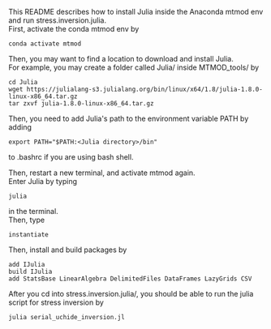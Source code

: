 This README describes how to install Julia inside the Anaconda mtmod env and run stress.inversion.julia. <br/>
First, activate the conda mtmod env by 
```
conda activate mtmod
```
Then, you may want to find a location to download and install Julia. <br/> 
For example, you may create a folder called Julia/ inside MTMOD_tools/ by
```
cd Julia
wget https://julialang-s3.julialang.org/bin/linux/x64/1.8/julia-1.8.0-linux-x86_64.tar.gz
tar zxvf julia-1.8.0-linux-x86_64.tar.gz
```
Then, you need to add Julia's path to the environment variable PATH by adding
```
export PATH="$PATH:<Julia directory>/bin"
```
to .bashrc if you are using bash shell. <br/>

Then, restart a new terminal, and activate mtmod again. <br/>
Enter Julia by typing
```
julia
```
in the terminal. <br/>
Then, type 
```
instantiate
```
Then, install and build packages by 
```
add IJulia
build IJulia
add StatsBase LinearAlgebra DelimitedFiles DataFrames LazyGrids CSV
```
After you cd into stress.inversion.julia/, you should be able to run the julia script for stress inversion by 
```
julia serial_uchide_inversion.jl
```
